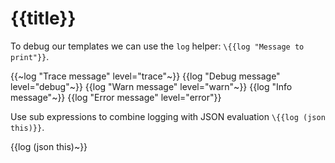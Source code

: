 # {{title}}

To debug our templates we can use the `log` helper: `\{{log "Message to print"}}`.

{{~log "Trace message" level="trace"~}}
{{log "Debug message" level="debug"~}}
{{log "Warn message" level="warn"~}}
{{log "Info message"~}}
{{log "Error message" level="error"}}

Use sub expressions to combine logging with JSON evaluation `\{{log (json this)}}`.

{{log (json this)~}}
